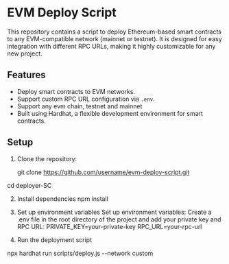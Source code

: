 # EVM Deploy Script

This repository contains a script to deploy Ethereum-based smart contracts to any EVM-compatible network (mainnet or testnet). It is designed for easy integration with different RPC URLs, making it highly customizable for any new project.

## Features

- Deploy smart contracts to EVM networks.
- Support custom RPC URL configuration via `.env`.
- Support any evm chain, testnet and mainnet
- Built using Hardhat, a flexible development environment for smart contracts.

## Setup

1. Clone the repository:

   git clone https://github.com/username/evm-deploy-script.git

cd deployer-SC

2. Install dependencies
npm install

3. Set up environment variables
Set up environment variables: Create a .env file in the root directory of the project and add your private key and RPC URL:
PRIVATE_KEY=your-private-key
RPC_URL=your-rpc-url

4. Run the deployment script

npx hardhat run scripts/deploy.js --network custom
